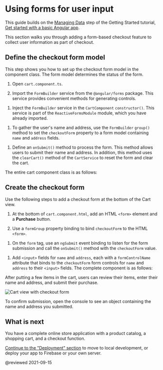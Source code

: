 # Using forms for user input

This guide builds on the [Managing Data](start/start-data "Try it: Managing Data") step of the Getting Started tutorial, [Get started with a basic Angular app](start "Get started with a basic Angular app").

This section walks you through adding a form-based checkout feature to collect user information as part of checkout.

## Define the checkout form model

This step shows you how to set up the checkout form model in the component class.
The form model determines the status of the form.

1. Open `cart.component.ts`.

1. Import the `FormBuilder` service from the `@angular/forms` package.
  This service provides convenient methods for generating controls.

  <code-example header="src/app/cart/cart.component.ts" path="getting-started/src/app/cart/cart.component.ts" region="imports"></code-example>

1. Inject the `FormBuilder` service in the `CartComponent` `constructor()`.
  This service is part of the `ReactiveFormsModule` module, which you have already imported.

  <code-example header="src/app/cart/cart.component.ts" path="getting-started/src/app/cart/cart.component.ts" region="inject-form-builder"></code-example>

1. To gather the user's name and address, use the `FormBuilder` `group()` method to set the `checkoutForm` property to a form model containing `name` and `address` fields.

  <code-example header="src/app/cart/cart.component.ts" path="getting-started/src/app/cart/cart.component.ts" region="checkout-form-group"></code-example>

1. Define an `onSubmit()` method to process the form.
  This method allows users to submit their name and address.
  In addition, this method uses the `clearCart()` method of the `CartService` to reset the form and clear the cart.

  The entire cart component class is as follows:

  <code-example header="src/app/cart/cart.component.ts" path="getting-started/src/app/cart/cart.component.ts"></code-example>

## Create the checkout form

Use the following steps to add a checkout form at the bottom of the Cart view.

1. At the bottom of `cart.component.html`, add an HTML `<form>` element and a **Purchase** button.

1. Use a `formGroup` property binding to bind `checkoutForm` to the HTML `<form>`.

  <code-example header="src/app/cart/cart.component.html" path="getting-started/src/app/cart/cart.component.3.html" region="checkout-form"></code-example>

1. On the `form` tag, use an `ngSubmit` event binding to listen for the form submission and call the `onSubmit()` method with the `checkoutForm` value.

  <code-example header="src/app/cart/cart.component.html (cart component template detail)" path="getting-started/src/app/cart/cart.component.html" region="checkout-form-1"></code-example>

1. Add `<input>` fields for `name` and `address`, each with a `formControlName` attribute that binds to the `checkoutForm` form controls for `name` and `address` to their `<input>` fields.
  The complete component is as follows:

  <code-example header="src/app/cart/cart.component.html" path="getting-started/src/app/cart/cart.component.html" region="checkout-form-2"></code-example>

After putting a few items in the cart, users can review their items, enter their name and address, and submit their purchase.

<div class="lightbox">
  <img alt="Cart view with checkout form" src="generated/images/guide/start/cart-with-items-and-form.png">
</div>

To confirm submission, open the console to see an object containing the name and address you submitted.

## What is next

You have a complete online store application with a product catalog, a shopping cart, and a checkout function.

[Continue to the "Deployment" section](start/start-deployment "Try it: Deployment") to move to local development, or deploy your app to Firebase or your own server.

@reviewed 2021-09-15

